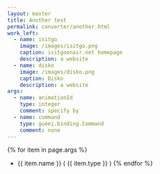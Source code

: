 ```yaml
---
layout: master
title: Another test
permalink: converter/another.html
work_left:
  - name: isitgo
    image: /images/isitgo.png
    caption: isitgoonair.net homepage
    description: a website
  - name: disko
    image: /images/disko.png
    caption: Disko
    description: a website
args:
  - name: animationId
    type: integer
    comment: specify by 
  - name: command
    type: gueei.binding.Command
	comment: none
---
```


{% for item in page.args %}
 * {{ item.name }} ( {{ item.type }} )
{% endfor %}